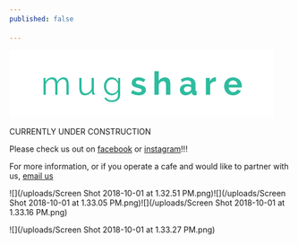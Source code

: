 ```yaml
---
published: false

---
```

![](/uploads/teal-mugshare_rebrand_5x3_font-only.png)

CURRENTLY UNDER CONSTRUCTION

Please check us out on [facebook](https://www.facebook.com/mugshare/) or [instagram](https://www.instagram.com/mugshare/)!!!

For more information, or if you operate a cafe and would like to partner with us, [email us](mailto:mugshareubc@gmail.com)

![](/uploads/Screen Shot 2018-10-01 at 1.32.51 PM.png)![](/uploads/Screen Shot 2018-10-01 at 1.33.05 PM.png)![](/uploads/Screen Shot 2018-10-01 at 1.33.16 PM.png)

![](/uploads/Screen Shot 2018-10-01 at 1.33.27 PM.png)